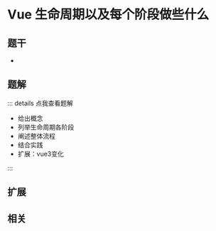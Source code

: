 # Vue 生命周期以及每个阶段做些什么


## 题干

- 



## 题解

::: details 点我查看题解

  - 给出概念
  - 列举生命周期各阶段
  - 阐述整体流程
  - 结合实践
  - 扩展：vue3变化

:::



## 扩展



## 相关
